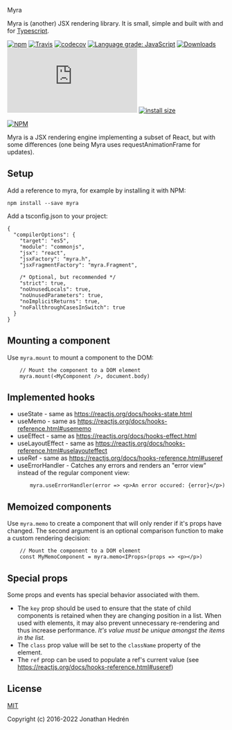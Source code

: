 

Myra

Myra is (another) JSX rendering library. It is small, simple and built with and for [Typescript](http://www.typescriptlang.org/).

[![npm](https://img.shields.io/npm/v/myra.svg?maxAge=24000)](https://www.npmjs.com/package/myra)
[![Travis](https://img.shields.io/travis/jhdrn/myra.svg?maxAge=36000)](https://travis-ci.org/jhdrn/myra)
[![codecov](https://codecov.io/gh/jhdrn/myra/branch/master/graph/badge.svg)](https://codecov.io/gh/jhdrn/myra)
[![Language grade: JavaScript](https://img.shields.io/lgtm/grade/javascript/g/jhdrn/myra.svg?logo=lgtm&logoWidth=18)](https://lgtm.com/projects/g/jhdrn/myra/context:javascript)
[![Downloads](https://img.shields.io/npm/dm/myra.svg)](https://www.npmjs.com/package/myra)
[![gzip size](http://img.badgesize.io/https://cdn.jsdelivr.net/npm/myra/myra.min.js?compression=gzip)](https://cdn.jsdelivr.net/npm/myra/myra.min.js)
[![install size](https://badgen.net/packagephobia/install/myra)](https://packagephobia.now.sh/result?p=myra)

[![NPM](https://nodei.co/npm/myra.png)](https://nodei.co/npm/myra/)

Myra is a JSX rendering engine implementing a subset of React, but with some
differences (one being Myra uses requestAnimationFrame for updates).

## Setup

Add a reference to myra, for example by installing it with NPM:

`
npm install --save myra
`

Add a tsconfig.json to your project:

    {
      "compilerOptions": {
        "target": "es5",
        "module": "commonjs",
        "jsx": "react",
        "jsxFactory": "myra.h",
        "jsxFragmentFactory": "myra.Fragment",

        /* Optional, but recommended */
        "strict": true,
        "noUnusedLocals": true,
        "noUnusedParameters": true,
        "noImplicitReturns": true,
        "noFallthroughCasesInSwitch": true
      }
    }
    
## Mounting a component
Use `myra.mount` to mount a component to the DOM:

```JSX
    // Mount the component to a DOM element
    myra.mount(<MyComponent />, document.body) 
```

## Implemented hooks
* useState - same as https://reactjs.org/docs/hooks-state.html
* useMemo - same as https://reactjs.org/docs/hooks-reference.html#usememo
* useEffect - same as https://reactjs.org/docs/hooks-effect.html
* useLayoutEffect - same as https://reactjs.org/docs/hooks-reference.html#uselayouteffect
* useRef - same as https://reactjs.org/docs/hooks-reference.html#useref
* useErrorHandler - Catches any errors and renders an "error view" instead of 
  the regular component view:
    ```JSX
        myra.useErrorHandler(error => <p>An error occured: {error}</p>) 
    ```

## Memoized components
Use `myra.memo` to create a component that will only render if it's props have
changed. The second argument is an optional comparison function to make a custom 
rendering decision:

```JSX
    // Mount the component to a DOM element
    const MyMemoComponent = myra.memo<IProps>(props => <p></p>) 
```

## Special props
Some props and events has special behavior associated with them.

* The `key` prop should be used to ensure that the state of child 
components is retained when they are changing position in a list. When used with
elements, it may also prevent unnecessary re-rendering and thus increase performance.
_It's value must be unique amongst the items in the list._
* The `class` prop value will be set to the `className` property of the element.
* The `ref` prop can be used to populate a ref's current value (see https://reactjs.org/docs/hooks-reference.html#useref)

## License

[MIT](http://opensource.org/licenses/MIT)

Copyright (c) 2016-2022 Jonathan Hedrén
